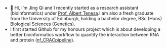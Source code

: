 - 👋 Hi, I’m Jing Qi and I recently started as a research assistant (bioinformatics) under [Prof. Albert Tenesa](https://www.ed.ac.uk/profile/albert-tenesa).I am also a fresh graduate from the University of Edinburgh, holding a bachelor degree, BSc (Hons) Biological Sciences (Genetics). 
- I first started Github for my honours project which is about developing a better bioinformatics workflow to quantify the interaction between RNA and protein ([nf_CRACpipeline](https://github.com/JingQiChong/nf_CRACpipeline)).



<!---
JingQiChong/JingQiChong is a ✨ special ✨ repository because its `README.md` (this file) appears on your GitHub profile.
You can click the Preview link to take a look at your changes.
--->
